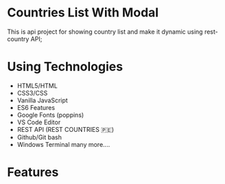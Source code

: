 # Countries List With Modal 

This is api project for showing country list and make it dynamic using rest-country API;


# Using Technologies
- HTML5/HTML
- CSS3/CSS
- Vanilla JavaScript
- ES6 Features
- Google Fonts (poppins)
- VS Code Editor
- REST API (REST COUNTRIES 🇵🇪)
- Github/Git bash
- Windows Terminal
many more....


# Features